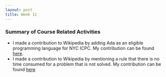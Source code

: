 ```yaml
---
layout: post
title: Week 11
---
```


### Summary of Course Related Activities
* I made a contribution to Wikipedia by adding Ada as an eligible programming language for NYC ICPC. My contribution can be found [here](https://en.wikipedia.org/wiki/Special:Contributions/Darrenzhang2000).
* I made a contribution to Wikipedia by mentioning a rule that there is no time consumed for a problem that is not solved. My contribution can be found [here](https://en.wikipedia.org/wiki/Special:Contributions/Darrenzhang2000)
